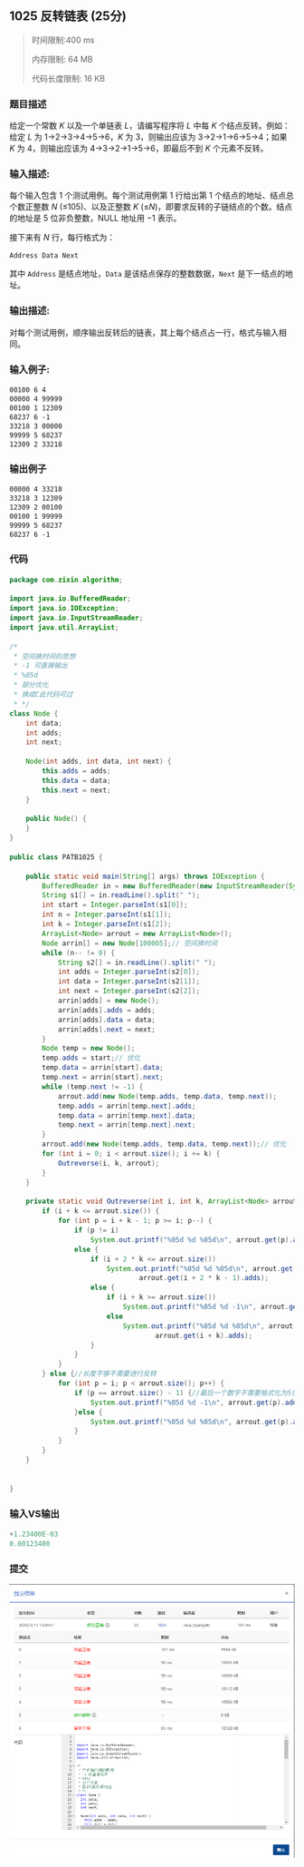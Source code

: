 ## 1025 反转链表 (25分)

> 时间限制:400 ms
>
> 内存限制: 64 MB
>
> 代码长度限制: 16 KB

### 题目描述

给定一个常数 *K* 以及一个单链表 *L*，请编写程序将 *L* 中每 *K* 个结点反转。例如：给定 *L* 为 1→2→3→4→5→6，*K* 为 3，则输出应该为 3→2→1→6→5→4；如果 *K* 为 4，则输出应该为 4→3→2→1→5→6，即最后不到 *K* 个元素不反转。

### 输入描述:

每个输入包含 1 个测试用例。每个测试用例第 1 行给出第 1 个结点的地址、结点总个数正整数 *N* (≤105)、以及正整数 *K* (≤*N*)，即要求反转的子链结点的个数。结点的地址是 5 位非负整数，NULL 地址用 −1 表示。

接下来有 *N* 行，每行格式为：

```
Address Data Next
```

其中 `Address` 是结点地址，`Data` 是该结点保存的整数数据，`Next` 是下一结点的地址。

### 输出描述:

对每个测试用例，顺序输出反转后的链表，其上每个结点占一行，格式与输入相同。

### 输入例子:

```
00100 6 4
00000 4 99999
00100 1 12309
68237 6 -1
33218 3 00000
99999 5 68237
12309 2 33218
```

### 输出例子

```
00000 4 33218
33218 3 12309
12309 2 00100
00100 1 99999
99999 5 68237
68237 6 -1
```



### 代码

```java
package com.zixin.algorithm;

import java.io.BufferedReader;
import java.io.IOException;
import java.io.InputStreamReader;
import java.util.ArrayList;

/*
 * 空间换时间的思想
 * -1 可直接输出
 * %05d
 * 部分优化
 * 换成C此代码可过
 * */
class Node {
	int data;
	int adds;
	int next;

	Node(int adds, int data, int next) {
		this.adds = adds;
		this.data = data;
		this.next = next;
	}

	public Node() {
	}
}

public class PATB1025 {

	public static void main(String[] args) throws IOException {
		BufferedReader in = new BufferedReader(new InputStreamReader(System.in));
		String s1[] = in.readLine().split(" ");
		int start = Integer.parseInt(s1[0]);
		int n = Integer.parseInt(s1[1]);
		int k = Integer.parseInt(s1[2]);
		ArrayList<Node> arrout = new ArrayList<Node>();
		Node arrin[] = new Node[100005];// 空间换时间
		while (n-- != 0) {
			String s2[] = in.readLine().split(" ");
			int adds = Integer.parseInt(s2[0]);
			int data = Integer.parseInt(s2[1]);
			int next = Integer.parseInt(s2[2]);
			arrin[adds] = new Node();
			arrin[adds].adds = adds;
			arrin[adds].data = data;
			arrin[adds].next = next;
		}
		Node temp = new Node();
		temp.adds = start;// 优化
		temp.data = arrin[start].data;
		temp.next = arrin[start].next;
		while (temp.next != -1) {
			arrout.add(new Node(temp.adds, temp.data, temp.next));
			temp.adds = arrin[temp.next].adds;
			temp.data = arrin[temp.next].data;
			temp.next = arrin[temp.next].next;
		}
		arrout.add(new Node(temp.adds, temp.data, temp.next));// 优化
		for (int i = 0; i < arrout.size(); i += k) {
			Outreverse(i, k, arrout);
		}
	}

	private static void Outreverse(int i, int k, ArrayList<Node> arrout) {
		if (i + k <= arrout.size()) {
			for (int p = i + k - 1; p >= i; p--) {
				if (p != i)
					System.out.printf("%05d %d %05d\n", arrout.get(p).adds, arrout.get(p).data, arrout.get(p - 1).adds);
				else {
					if (i + 2 * k <= arrout.size())
						System.out.printf("%05d %d %05d\n", arrout.get(p).adds, arrout.get(p).data,
								arrout.get(i + 2 * k - 1).adds);
					else {
						if (i + k >= arrout.size())
							System.out.printf("%05d %d -1\n", arrout.get(p).adds, arrout.get(p).data);
						else
							System.out.printf("%05d %d %05d\n", arrout.get(p).adds, arrout.get(p).data,
									arrout.get(i + k).adds);
					}
				}
			}
		} else {//长度不够不需要进行反转
			for (int p = i; p < arrout.size(); p++) {
				if (p == arrout.size() - 1) {//最后一个数字不需要格式化为5位 是-1
					System.out.printf("%05d %d -1\n", arrout.get(p).adds, arrout.get(p).data);
				}else {
					System.out.printf("%05d %d %05d\n", arrout.get(p).adds, arrout.get(p).data, arrout.get(p + 1).adds);
				}
			}
		}
	}
	
	
}
```

### 输入VS输出

```java
+1.23400E-03
0.00123400
```

### 提交

![PATB1025提交](image/PATB1025提交.png)



